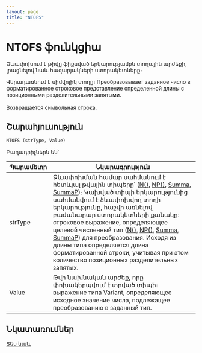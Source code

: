 ```yaml
---
layout: page
title: "NTOFS"
---
```


# NTOFS ֆունկցիա

Ձևափոխում է թիվը ֆիքսված երկարությամբն տողային արժեքի, լրացնելով նաև հազարյակների ստորակետները։

Վերադառնում է սիմվոլիկ տողը։
Преобразовывает заданное число в форматированное строковое представление определенной длины с позиционными разделительными запятыми.<br>
<br>
Возвращается символьная строка.



## Շարահյուսություն

```vb
NTOFS (strType, Value)
```

Բաղադրիչներն են՝


| Պարամետր  | Նկարագրություն |
|--|--|
| strType | Ձևափոխման համար սահմանում է հետևյալ թվային տիպերը՝ ([N()](../../../Types/N.html), [NP()](../../../Types/Np.html), [Summa](../../../Types/Summa.html), [SummaP](../../../Types/Summap.html))։ Կախված տիպի երկարությունից սահմանվում է ձևափոխվող տողի երկարությունը, հաշվի առնելով բաժանարար ստորակետների քանակը։  строковое выражение, определяющее целевой численный тип ([N()](../../../Types/N.html), [NP()](../../../Types/Np.html), [Summa](../../../Types/Summa.html), [SummaP](../../../Types/Summap.html)) для преобразования. Исходя из длины типа определяется длина форматированной строки, учитывая при этом количество позиционных разделительных запятых. |
| Value | Թվի նախնական արժեք, որը փոխակերպվում է տրված տիպի։ выражение типа Variant, определяющее исходное значение числа, подлежащее преобразованию в заданный тип. |



## Նկատառումներ

[Տես նաև](../../../functions.html)
